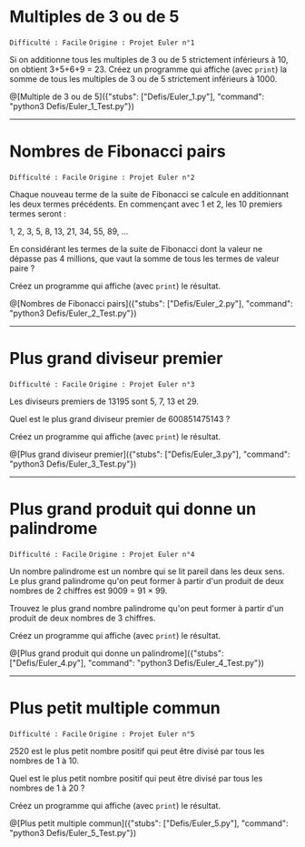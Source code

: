 # Multiples de 3 ou de 5
`Difficulté : Facile`
`Origine : Projet Euler n°1`

Si on additionne tous les multiples de 3 ou de 5 strictement inférieurs à 10, on obtient 3+5+6+9 = 23.
Créez un programme qui affiche (avec `print`) la somme de tous les multiples de 3 ou de 5 strictement inférieurs à 1000.

@[Multiple de 3 ou de 5]({"stubs": ["Defis/Euler_1.py"], "command": "python3 Defis/Euler_1_Test.py"})

---

# Nombres de Fibonacci pairs

`Difficulté : Facile`
`Origine : Projet Euler n°2`

Chaque nouveau terme de la suite de Fibonacci se calcule en additionnant les deux termes précédents. En commençant avec 1 et 2, les 10 premiers termes seront :

1, 2, 3, 5, 8, 13, 21, 34, 55, 89, ...

En considérant les termes de la suite de Fibonacci dont la valeur ne dépasse pas 4 millions, que vaut la somme de tous les termes de valeur paire ?

Créez un programme qui affiche (avec `print`) le résultat.

@[Nombres de Fibonacci pairs]({"stubs": ["Defis/Euler_2.py"], "command": "python3 Defis/Euler_2_Test.py"})

---

# Plus grand diviseur premier

`Difficulté : Facile`
`Origine : Projet Euler n°3`

Les diviseurs premiers de 13195 sont 5, 7, 13 et 29.

Quel est le plus grand diviseur premier de 600851475143 ?

Créez un programme qui affiche (avec `print`) le résultat.

@[Plus grand diviseur premier]({"stubs": ["Defis/Euler_3.py"], "command": "python3 Defis/Euler_3_Test.py"})

---

# Plus grand produit qui donne un palindrome

`Difficulté : Facile`
`Origine : Projet Euler n°4`

Un nombre palindrome est un nombre qui se lit pareil dans les deux sens. Le plus grand palindrome qu'on peut former à partir d'un produit de deux nombres de 2 chiffres est 9009 = 91 × 99.

Trouvez le plus grand nombre palindrome qu'on peut former à partir d'un produit de deux nombres de 3 chiffres.

Créez un programme qui affiche (avec `print`) le résultat.

@[Plus grand produit qui donne un palindrome]({"stubs": ["Defis/Euler_4.py"], "command": "python3 Defis/Euler_4_Test.py"})

---

# Plus petit multiple commun

`Difficulté : Facile`
`Origine : Projet Euler n°5`

2520 est le plus petit nombre positif qui peut être divisé par tous les nombres de 1 à 10.

Quel est le plus petit nombre positif qui peut être divisé par tous les nombres de 1 à 20 ?

Créez un programme qui affiche (avec `print`) le résultat.

@[Plus petit multiple commun]({"stubs": ["Defis/Euler_5.py"], "command": "python3 Defis/Euler_5_Test.py"})

